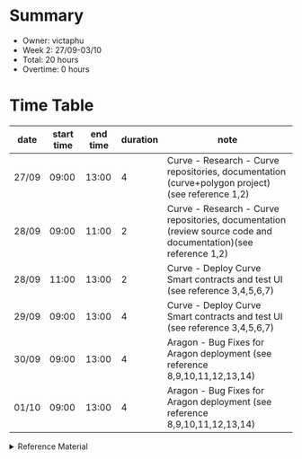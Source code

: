 # Summary
* Owner: victaphu
* Week 2: 27/09-03/10
* Total: 20 hours
* Overtime: 0 hours

# Time Table
| date  | start time  | end time | duration  |  note |
|---|---|---|---|---|
| 27/09 | 09:00 | 13:00 | 4 | Curve - Research - Curve repositories, documentation (curve+polygon project) (see reference 1,2) |
| 28/09 | 09:00 | 11:00 | 2 | Curve - Research - Curve repositories, documentation (review source code and documentation)(see reference 1,2) |
| 28/09 | 11:00 | 13:00 | 2 | Curve - Deploy Curve Smart contracts and test UI (see reference 3,4,5,6,7) |
| 29/09 | 09:00 | 13:00 | 4 | Curve - Deploy Curve Smart contracts and test UI (see reference 3,4,5,6,7) |
| 30/09 | 09:00 | 13:00 | 4 | Aragon - Bug Fixes for Aragon deployment (see reference 8,9,10,11,12,13,14) | 
| 01/10 | 09:00 | 13:00 | 4 | Aragon - Bug Fixes for Aragon deployment (see reference 8,9,10,11,12,13,14) | 

<details>
  <summary>Reference Material </summary>
  
  1. [Curve - Research Review Curve+Polygon](https://github.com/curvefi/curve-contract-polygon)
  2. [Curve - Research Review Curve Repositories]( https://curve.readthedocs.io/)
  3. [Curve - Deploy Curve Smart contracts and test UI](https://github.com/curvefi/curve-crypto-contract)
  4. [Curve - Deploy Curve Smart contracts and test UI](https://github.com/curvefi/curve-api)
  5. [Curve - Deploy Curve Smart contracts and test UI](https://github.com/curvefi/curve-contract)
  6. [Curve - Deploy Curve Smart contracts and test UI](https://github.com/curvefi/curve-contract-polygon)
  7. [Curve - Deploy Curve Smart contracts and test UI](https://github.com/curvefi/curve-pool-registry)
  8. [Aragon - Bug Fixes for Aragon deployment - deployed sample website for review](https://aragon-harmony.netlify.com/)
  9. [Aragon - Bug Fixes for Aragon deployment - aragon-wrapper updates in preparation for PR](https://github.com/victaphu/aragon-wrapper)
  10. [Aragon - Bug Fixes for Aragon deployment - aragon-apps updates in preparation for PR](https://github.com/victaphu/aragon-apps)
  11. [Aragon - Bug Fixes for Aragon deployment - aragon.js (truffle-config.js) updates in preparation for PR](https://github.com/victaphu/aragon.js)
  12. [Aragon - Bug Fixes for Aragon deployment - aragonOS updates in preparation for PR](https://github.com/victaphu/aragonOS)
  13. [Aragon - Bug Fixes for Aragon deployment - client UI](https://github.com/victaphu/client)
  14. [Aragon - Bug Fixes for Aragon deployment - common ui components ](https://github.com/victaphu/ui)
</details>
